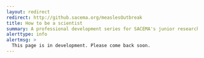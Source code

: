 ```yaml
---
layout: redirect
redirect: http://github.sacema.org/measlesOutbreak
title: How to be a scientist
summary: A professional development series for SACEMA's junior researchers
alerttype: info
alertmsg: >
  This page is in development. Please come back soon.
---
```

